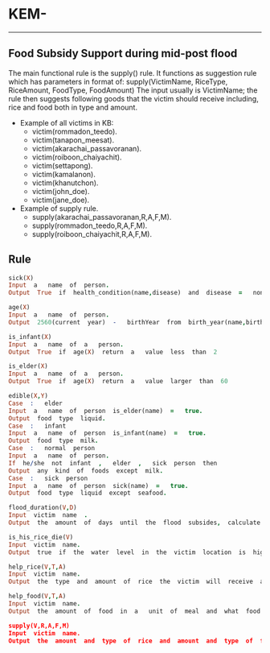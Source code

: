 # KEM-
---
## Food Subsidy Support during mid-post flood
The main functional rule is the supply() rule. It functions as suggestion rule which has parameters in format of: supply(VictimName, RiceType, RiceAmount, FoodType, FoodAmount)
The input usually is VictimName; the rule then suggests following goods that the victim should receive including, rice and food both in type and amount.
* Example of all victims in KB:
  * victim(rommadon_teedo).
  * victim(tanapon_meesat).
  * victim(akarachai_passavoranan).
  * victim(roiboon_chaiyachit).
  * victim(settapong).
  * victim(kamalanon).
  * victim(khanutchon).
  * victim(john_doe).
  * victim(jane_doe).
 * Example of supply rule.
   * supply(akarachai_passavoranan,R,A,F,M).
   * supply(rommadon_teedo,R,A,F,M).
   * supply(roiboon_chaiyachit,R,A,F,M).

## Rule
```prolog
sick(X)
Input​ ​ a ​ ​ name​ ​ of​ ​ person.
Output​ ​ True​ ​ if​ ​ health_condition(name,disease)​ ​ and​ ​ disease​ ​ = ​ ​ none​ ​ .

age(X)
Input​ ​ a ​ ​ name​ ​ of​ ​ person.
Output​ ​ 2560(current​ ​ year)​ ​ - ​ ​ birthYear​ ​ from​ ​ birth_year(name,birthYear).

is_infant(X)
Input​ ​ a ​ ​ name​ ​ of​ ​ a ​ ​ person.
Output​ ​ True​ ​ if​ ​ age(X)​ ​ return​ ​ a ​ ​ value​ ​ less​ ​ than​ ​ 2

is_elder(X)
Input​ ​ a ​ ​ name​ ​ of​ ​ a ​ ​ person.
Output​ ​ True​ ​ if​ ​ age(X)​ ​ return​ ​ a ​ ​ value​ ​ larger​ ​ than​ ​ 60

edible(X,Y)
Case​ ​ : ​ ​ elder
Input​ ​ a ​ ​ name​ ​ of​ ​ person​ ​ is_elder(name)​ ​ = ​ ​ true.
Output​ ​ food​ ​ type​ ​ liquid.
Case​ ​ : ​ ​ infant
Input​ ​ a ​ ​ name​ ​ of​ ​ person​ ​ is_infant(name)​ ​ = ​ ​ true.
Output​ ​ food​ ​ type​ ​ milk.
Case​ ​ : ​ ​ normal​ ​ person
Input​ ​ a ​ ​ name​ ​ of​ ​ person.
If​ ​ he/she​ ​ not​ ​ infant​ ​ , ​ ​ elder​ ​ , ​ ​ sick​ ​ person​ ​ then
Output​ ​ any​ ​ kind​ ​ of​ ​ foods​ ​ except​ ​ milk.
Case​ ​ : ​ ​ sick​ ​ person
Input​ ​ a ​ ​ name​ ​ of​ ​ person​ ​ sick(name)​ ​ = ​ ​ true.
Output​ ​ food​ ​ type​ ​ liquid​ ​ except​ ​ seafood.

flood_duration(V,D)
Input​ ​ victim​ ​ name​ ​ .
Output​ ​ the​ ​ amount​ ​ of​ ​ days​ ​ until​ ​ the​ ​ flood​ ​ subsides,​ ​ calculate​ ​ from​ ​ the​ ​ water​ ​ level​ ​ of​ ​ the​ ​ victim​ ​ using​ ​ the formula​ ​ round(6.94*sqrt(H))​ ​ with​ ​ H ​ ​ being​ ​ the​ ​ water​ ​ level​ ​ of​ ​ the​ ​ victim.

is_his_rice_die(V)
Input​ ​ victim​ ​ name.
Output​ ​ true​ ​ if​ ​ the​ ​ water​ ​ level​ ​ in​ ​ the​ ​ victim​ ​ location​ ​ is​ ​ higher​ ​ than​ ​ the​ ​ water​ ​ tolerance​ ​ of​ the​ ​ victim’s​ ​ rice.

help_rice(V,T,A)
Input​ ​ victim​ ​ name.
Output​ ​ the​ ​ type​ ​ and​ ​ amount​ ​ of​ ​ rice​ ​ the​ ​ victim​ ​ will​ ​ receive​ ​ according​ ​ what​ ​ type​ ​ of​ ​ rice​ ​ he​ ​ has​ ​ planted​ ​ and his cultivated area in rai unit multiply by 0.4356 equal to amount of seed he will get in kg unit.

help_food(V,T,A)
Input​ ​ victim​ ​ name.
Output​ ​ the​ ​ amount​ ​ of​ ​ food​ ​ in​ ​ a ​ ​ unit​ ​ of​ ​ meal​ ​ and​ ​ what​ ​ food​ ​ to​ ​ send​ ​ according​ ​ to​ ​ the​ ​ flood​ ​ duration​ ​ and​ ​ the victim's​ ​ health​ ​ condition.

supply(V,R,A,F,M)
Input​ ​ victim​ ​ name.
Output​ ​ the​ ​ amount​ ​ and​ ​ type​ ​ of​ ​ rice​ ​ and​ ​ amount​ ​ and​ ​ type​ ​ of​ ​ food​ ​ for​ ​ that​ ​ victim,​ ​ determine​ ​ the​ ​ type​ ​ and amount​ ​ using​ ​ help_food(V,F,M)​ ​ and​ ​ help_rice(V,R,A)
```
